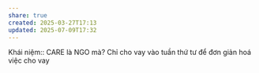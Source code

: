 ```yaml
---
share: true
created: 2025-03-27T17:13
updated: 2025-07-09T17:32
---
```

Khái niệm:: 
CARE là NGO mà?
Chỉ cho vay vào tuần thứ tư để đơn giản hoá việc cho vay
